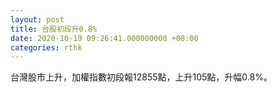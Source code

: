 ```yaml
---
layout: post
title: 台股初段升0.8%
date: 2020-10-19 09:26:41.000000000 +08:00
categories: rthk
---
```


台灣股市上升，加權指數初段報12855點，上升105點，升幅0.8%。
